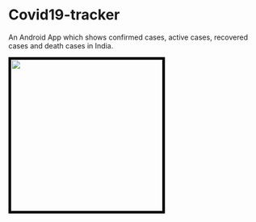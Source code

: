 # Covid19-tracker
An Android App which shows confirmed cases, active cases, recovered cases and death cases in India.

<kbd>
<img src = "https://user-images.githubusercontent.com/61740763/123640220-9425a880-d83e-11eb-8047-a7152959a9a5.jpg" width ="300" style = "border : 5px solid black" >
</kbd>
